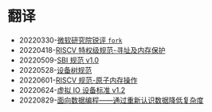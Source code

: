 ﻿# 翻译

- 20220330-[微软研究院锐评 `fork`](/tranlation/20220330-get-fork-out-of-my-os.md)
- 20220418-[RISCV 特权级规范-寻址及内存保护](/tranlation/20220418-riscv-priv-addressing-and-memory-protection/doc.md)
- 20220509-[SBI 规范 v1.0](/tranlation/20220509-riscv-sbi-v1/toc.md)
- 20220528-[设备树规范](/tranlation/20220528-devicetree/toc.md)
- 20220601-[RISCV 规范-原子内存操作](/tranlation/20220601-amo.md)
- 20220624-[虚拟 IO 设备标准 v1.2](/tranlation/20220624-virtio/toc.md)
- 20220829-[面向数据编程——通过重新认识数据降低复杂度](/tranlation/20220829-dop/toc.md)
